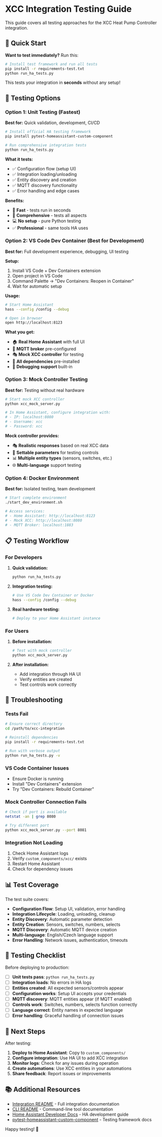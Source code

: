 # XCC Integration Testing Guide

This guide covers all testing approaches for the XCC Heat Pump Controller integration.

## 🚀 Quick Start

**Want to test immediately?** Run this:

```bash
# Install test framework and run all tests
pip install -r requirements-test.txt
python run_ha_tests.py
```

This tests your integration in **seconds** without any setup!

## 🧪 Testing Options

### Option 1: Unit Testing (Fastest)

**Best for:** Quick validation, development, CI/CD

```bash
# Install official HA testing framework
pip install pytest-homeassistant-custom-component

# Run comprehensive integration tests
python run_ha_tests.py
```

**What it tests:**
- ✅ Configuration flow (setup UI)
- ✅ Integration loading/unloading
- ✅ Entity discovery and creation
- ✅ MQTT discovery functionality
- ✅ Error handling and edge cases

**Benefits:**
- 🚀 **Fast** - tests run in seconds
- 🧪 **Comprehensive** - tests all aspects
- 💻 **No setup** - pure Python testing
- ✅ **Professional** - same tools HA uses

### Option 2: VS Code Dev Container (Best for Development)

**Best for:** Full development experience, debugging, UI testing

**Setup:**
1. Install VS Code + Dev Containers extension
2. Open project in VS Code
3. Command Palette → "Dev Containers: Reopen in Container"
4. Wait for automatic setup

**Usage:**
```bash
# Start Home Assistant
hass --config /config --debug

# Open in browser
open http://localhost:8123
```

**What you get:**
- 🏠 **Real Home Assistant** with full UI
- 📡 **MQTT broker** pre-configured
- 🎭 **Mock XCC controller** for testing
- 🔧 **All dependencies** pre-installed
- 🐛 **Debugging support** built-in

### Option 3: Mock Controller Testing

**Best for:** Testing without real hardware

```bash
# Start mock XCC controller
python xcc_mock_server.py

# In Home Assistant, configure integration with:
# - IP: localhost:8080
# - Username: xcc
# - Password: xcc
```

**Mock controller provides:**
- 🎭 **Realistic responses** based on real XCC data
- 🔄 **Settable parameters** for testing controls
- 📊 **Multiple entity types** (sensors, switches, etc.)
- 🌐 **Multi-language** support testing

### Option 4: Docker Environment

**Best for:** Isolated testing, team development

```bash
# Start complete environment
./start_dev_environment.sh

# Access services:
# - Home Assistant: http://localhost:8123
# - Mock XCC: http://localhost:8080
# - MQTT Broker: localhost:1883
```

## 📋 Testing Workflow

### For Developers

1. **Quick validation:**
   ```bash
   python run_ha_tests.py
   ```

2. **Integration testing:**
   ```bash
   # Use VS Code Dev Container or Docker
   hass --config /config --debug
   ```

3. **Real hardware testing:**
   ```bash
   # Deploy to your Home Assistant instance
   ```

### For Users

1. **Before installation:**
   ```bash
   # Test with mock controller
   python xcc_mock_server.py
   ```

2. **After installation:**
   - Add integration through HA UI
   - Verify entities are created
   - Test controls work correctly

## 🔧 Troubleshooting

### Tests Fail

```bash
# Ensure correct directory
cd /path/to/xcc-integration

# Reinstall dependencies
pip install -r requirements-test.txt

# Run with verbose output
python run_ha_tests.py -v
```

### VS Code Container Issues

- Ensure Docker is running
- Install "Dev Containers" extension
- Try "Dev Containers: Rebuild Container"

### Mock Controller Connection Fails

```bash
# Check if port is available
netstat -an | grep 8080

# Try different port
python xcc_mock_server.py --port 8081
```

### Integration Not Loading

1. Check Home Assistant logs
2. Verify `custom_components/xcc/` exists
3. Restart Home Assistant
4. Check for dependency issues

## 📊 Test Coverage

The test suite covers:

- **Configuration Flow**: Setup UI, validation, error handling
- **Integration Lifecycle**: Loading, unloading, cleanup
- **Entity Discovery**: Automatic parameter detection
- **Entity Creation**: Sensors, switches, numbers, selects
- **MQTT Discovery**: Automatic MQTT device creation
- **Multi-language**: English/Czech language support
- **Error Handling**: Network issues, authentication, timeouts

## 🎯 Testing Checklist

Before deploying to production:

- [ ] **Unit tests pass**: `python run_ha_tests.py`
- [ ] **Integration loads**: No errors in HA logs
- [ ] **Entities created**: All expected sensors/controls appear
- [ ] **Configuration works**: Setup UI accepts your credentials
- [ ] **MQTT discovery**: MQTT entities appear (if MQTT enabled)
- [ ] **Controls work**: Switches, numbers, selects function correctly
- [ ] **Language correct**: Entity names in expected language
- [ ] **Error handling**: Graceful handling of connection issues

## 🚀 Next Steps

After testing:

1. **Deploy to Home Assistant**: Copy to `custom_components/`
2. **Configure integration**: Use HA UI to add XCC integration
3. **Monitor logs**: Check for any issues during operation
4. **Create automations**: Use XCC entities in your automations
5. **Share feedback**: Report issues or improvements

## 📚 Additional Resources

- [Integration README](README-integration.md) - Full integration documentation
- [CLI README](README.md) - Command-line tool documentation
- [Home Assistant Developer Docs](https://developers.home-assistant.io/) - HA development guide
- [pytest-homeassistant-custom-component](https://github.com/MatthewFlamm/pytest-homeassistant-custom-component) - Testing framework docs

Happy testing! 🎉
